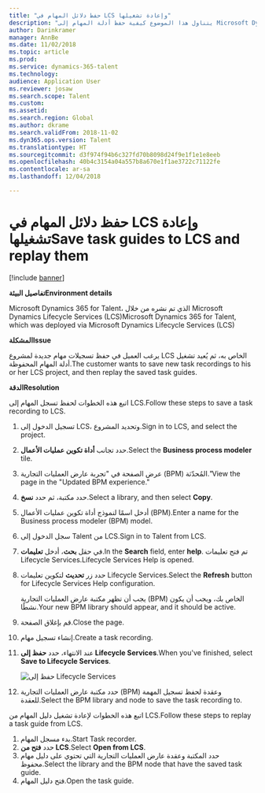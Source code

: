 ```yaml
---
title: "حفظ دلائل المهام في LCS وإعادة تشغيلها"
description: "يتناول هذا الموضوع كيفية حفظ أدلة المهام إلى Microsoft Dynamics Lifecycle Services (LCS) وإعادة تشغيلهم."
author: Darinkramer
manager: AnnBe
ms.date: 11/02/2018
ms.topic: article
ms.prod: 
ms.service: dynamics-365-talent
ms.technology: 
audience: Application User
ms.reviewer: josaw
ms.search.scope: Talent
ms.custom: 
ms.assetid: 
ms.search.region: Global
ms.author: dkrame
ms.search.validFrom: 2018-11-02
ms.dyn365.ops.version: Talent
ms.translationtype: HT
ms.sourcegitcommit: d3f974f94b6c327fd70b8098d24f9e1f1e1e8eeb
ms.openlocfilehash: 40b4c3154a04a557b8a670e1f1ae3722c71122fe
ms.contentlocale: ar-sa
ms.lasthandoff: 12/04/2018

---
```


# <a name="save-task-guides-to-lcs-and-replay-them"></a><span data-ttu-id="3581f-103">حفظ دلائل المهام في LCS وإعادة تشغيلها</span><span class="sxs-lookup"><span data-stu-id="3581f-103">Save task guides to LCS and replay them</span></span>

[!include [banner](includes/banner.md)]

<span data-ttu-id="3581f-104">**تفاصيل البيئة**</span><span class="sxs-lookup"><span data-stu-id="3581f-104">**Environment details**</span></span> 

<span data-ttu-id="3581f-105">Microsoft Dynamics 365 for Talent، الذي تم نشره من خلال Microsoft Dynamics Lifecycle Services (LCS)</span><span class="sxs-lookup"><span data-stu-id="3581f-105">Microsoft Dynamics 365 for Talent, which was deployed via Microsoft Dynamics Lifecycle Services (LCS)</span></span>

<span data-ttu-id="3581f-106">**المشكلة**</span><span class="sxs-lookup"><span data-stu-id="3581f-106">**Issue**</span></span>

<span data-ttu-id="3581f-107">يرغب العميل في حفظ تسجيلات مهام جديدة لمشروع LCS الخاص به، ثم يُعيد تشغيل أدلة المهام المحفوظة.</span><span class="sxs-lookup"><span data-stu-id="3581f-107">The customer wants to save new task recordings to his or her LCS project, and then replay the saved task guides.</span></span>

<span data-ttu-id="3581f-108">**‏‏الدقة**</span><span class="sxs-lookup"><span data-stu-id="3581f-108">**Resolution**</span></span>

<span data-ttu-id="3581f-109">اتبع هذه الخطوات لحفظ تسجل المهام إلى LCS.</span><span class="sxs-lookup"><span data-stu-id="3581f-109">Follow these steps to save a task recording to LCS.</span></span>

1. <span data-ttu-id="3581f-110">تسجيل الدخول إلى LCS، وتحديد المشروع.</span><span class="sxs-lookup"><span data-stu-id="3581f-110">Sign in to LCS, and select the project.</span></span>
2. <span data-ttu-id="3581f-111">حدد تجانب **أداة تكوين عمليات الأعمال**.</span><span class="sxs-lookup"><span data-stu-id="3581f-111">Select the **Business process modeler** tile.</span></span>
3. <span data-ttu-id="3581f-112">عرض الصفحة في "تجربة عارض العمليات التجارية (BPM) المُحدّثة."</span><span class="sxs-lookup"><span data-stu-id="3581f-112">View the page in the "Updated BPM experience."</span></span>
4. <span data-ttu-id="3581f-113">حدد مكتبة، ثم حدد **نسخ**.</span><span class="sxs-lookup"><span data-stu-id="3581f-113">Select a library, and then select **Copy**.</span></span>
5. <span data-ttu-id="3581f-114">أدخل اسمًا لنموذج أداة تكوين عمليات الأعمال (BPM).</span><span class="sxs-lookup"><span data-stu-id="3581f-114">Enter a name for the Business process modeler (BPM) model.</span></span>
6. <span data-ttu-id="3581f-115">سجل الدخول إلى Talent من LCS.</span><span class="sxs-lookup"><span data-stu-id="3581f-115">Sign in to Talent from LCS.</span></span>
7. <span data-ttu-id="3581f-116">في حقل **بحث**، أدخل **تعليمات**.</span><span class="sxs-lookup"><span data-stu-id="3581f-116">In the **Search** field, enter **help**.</span></span> <span data-ttu-id="3581f-117">تم فتح تعليمات Lifecycle Services.</span><span class="sxs-lookup"><span data-stu-id="3581f-117">Lifecycle Services Help is opened.</span></span>
8. <span data-ttu-id="3581f-118">حدد زر **تحديث** لتكوين تعليمات Lifecycle Services.</span><span class="sxs-lookup"><span data-stu-id="3581f-118">Select the **Refresh** button for Lifecycle Services Help configuration.</span></span>

    <span data-ttu-id="3581f-119">يجب أن تظهر مكتبة عارض العمليات التجارية (BPM) الخاص بك، ويجب أن يكون نشطًا.</span><span class="sxs-lookup"><span data-stu-id="3581f-119">Your new BPM library should appear, and it should be active.</span></span>

9. <span data-ttu-id="3581f-120">قم بإغلاق الصفحة.</span><span class="sxs-lookup"><span data-stu-id="3581f-120">Close the page.</span></span>
10. <span data-ttu-id="3581f-121">إنشاء تسجيل مهام.</span><span class="sxs-lookup"><span data-stu-id="3581f-121">Create a task recording.</span></span>
11. <span data-ttu-id="3581f-122">عند الانتهاء، حدد **حفظ إلى Lifecycle Services**.</span><span class="sxs-lookup"><span data-stu-id="3581f-122">When you've finished, select **Save to Lifecycle Services**.</span></span>

    ![حفظ إلى Lifecycle Services](media/task-guides.png)

12. <span data-ttu-id="3581f-124">حدد مكتبة عارض العمليات التجارية (BPM) وعقدة لحفظ تسجيل المهمة للعقدة.</span><span class="sxs-lookup"><span data-stu-id="3581f-124">Select the BPM library and node to save the task recording to.</span></span>

<span data-ttu-id="3581f-125">اتبع هذه الخطوات لإعادة تشغيل دليل المهام من LCS.</span><span class="sxs-lookup"><span data-stu-id="3581f-125">Follow these steps to replay a task guide from LCS.</span></span>

1. <span data-ttu-id="3581f-126">بدء مسجل المهام.</span><span class="sxs-lookup"><span data-stu-id="3581f-126">Start Task recorder.</span></span>
2. <span data-ttu-id="3581f-127">حدد **فتح من LCS**.</span><span class="sxs-lookup"><span data-stu-id="3581f-127">Select **Open from LCS**.</span></span>
3. <span data-ttu-id="3581f-128">حدد المكتبة وعقدة عارض العمليات التجارية التي تحتوي على دليل مهام محفوظ.</span><span class="sxs-lookup"><span data-stu-id="3581f-128">Select the library and the BPM node that have the saved task guide.</span></span>
4. <span data-ttu-id="3581f-129">فتح دليل المهام.</span><span class="sxs-lookup"><span data-stu-id="3581f-129">Open the task guide.</span></span>

